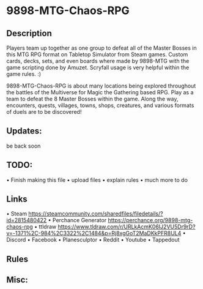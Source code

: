 # 9898-MTG-Chaos-RPG

## Description
Players team up together as one group to defeat all of the Master Bosses in this MTG RPG format on Tabletop Simulator from Steam games. Custom cards, decks, sets, and even boards where made by 9898-MTG with the game scripting done by Amuzet. Scryfall usage is very helpful within the game rules. :)

9898-MTG-Chaos-RPG is about many locations being explored throughout the battles of the Multiverse for Magic the Gathering based RPG. Play as a team to defeat the 8 Master Bosses within the game. Along the way, encounters, quests, villages, towns, shops, creatures, and various formats of duels are to be discovered!

## Updates:
be back soon

## TODO:
• Finish making this file
• upload files
• explain rules
• much more to do

## Links
• Steam
  https://steamcommunity.com/sharedfiles/filedetails/?id=2815480422
• Perchance
  Generator
  https://perchance.org/9898-mtg-chaos-rpg
• ttldraw
  https://www.tldraw.com/r/URLkAcmK06IJ2VU5Dr9rD?v=-1371%2C-984%2C3322%2C1484&p=Rj8xgGoT2MaDKkPFR8UL4
• Discord
• Facebook
• Planesculptor
• Reddit
• Youtube
• Tappedout
## Rules

## Misc:


